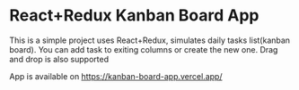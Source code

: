 <h1>React+Redux Kanban Board App</h1>

<p>This is a simple project uses React+Redux, simulates daily tasks list(kanban board). 
You can add task to exiting columns or create the new one. Drag and drop is also supported</p>

App is available on https://kanban-board-app.vercel.app/
